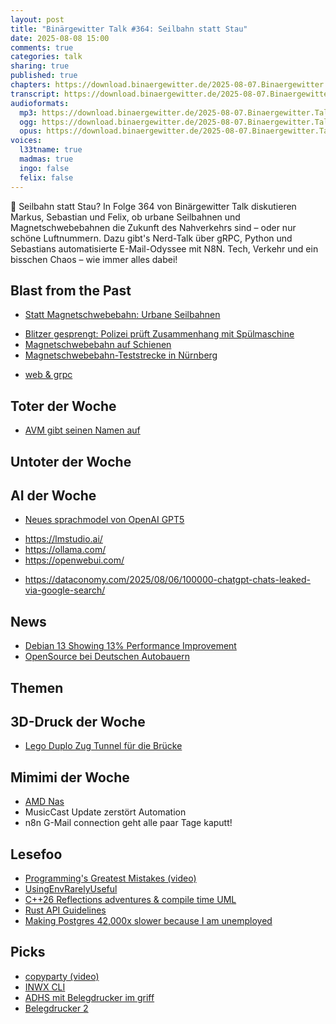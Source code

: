 ```yaml
---
layout: post
title: "Binärgewitter Talk #364: Seilbahn statt Stau"
date: 2025-08-08 15:00
comments: true
categories: talk
sharing: true
published: true
chapters: https://download.binaergewitter.de/2025-08-07.Binaergewitter.Talk.364.mp3.chapters.txt
transcript: https://download.binaergewitter.de/2025-08-07.Binaergewitter.Talk.364.mp3-speech.json
audioformats:
  mp3: https://download.binaergewitter.de/2025-08-07.Binaergewitter.Talk.364.mp3
  ogg: https://download.binaergewitter.de/2025-08-07.Binaergewitter.Talk.364.ogg
  opus: https://download.binaergewitter.de/2025-08-07.Binaergewitter.Talk.364.opus
voices:
  l33tname: true
  madmas: true
  ingo: false
  felix: false
---
```

🚡 Seilbahn statt Stau? In Folge 364 von Binärgewitter Talk diskutieren Markus, Sebastian und Felix, ob urbane Seilbahnen und Magnetschwebebahnen die Zukunft des Nahverkehrs sind – oder nur schöne Luftnummern. Dazu gibt's Nerd-Talk über gRPC, Python und Sebastians automatisierte E-Mail-Odyssee mit N8N. Tech, Verkehr und ein bisschen Chaos – wie immer alles dabei!

## Blast from the Past
-  [Statt Magnetschwebebahn: Urbane Seilbahnen ]( <https://social.cologne/@gutklimafreunde/114974600069280606> )
  * [Blitzer gesprengt: Polizei prüft Zusammenhang mit Spülmaschine ]( <https://www.ndr.de/nachrichten/niedersachsen/lueneburg_heide_unterelbe/blitzer-an-b3-gesprengt-polizei-prueft-zusammenhang-mit-spuelmaschine,sprengung-112.html> )
  * [Magnetschwebebahn auf Schienen ](<https://www.youtube.com/watch?v=DGG9YH1XOYI>)
  * [Magnetschwebebahn-Teststrecke in Nürnberg ](<https://www.youtube.com/watch?v=wnCaFTPyxNQ>)
-  [web & grpc ]( <https://blog.binaergewitter.de/2025/07/26/binaergewitter-talk-number-363-domains#isso-2643> )
 
## Toter der Woche
-  [AVM gibt seinen Namen auf ]( <https://www.heise.de/news/AVM-gibt-seinen-Namen-auf-10509753.html> )
 
## Untoter der Woche
## AI der Woche
-  [Neues sprachmodel von OpenAI GPT5 ](<https://www.heise.de/news/GPT-5-OpenAI-veroeffentlicht-neues-Sprachmodell-fuer-ChatGPT-10513244.html>)
  * <https://lmstudio.ai/>
  * <https://ollama.com/>
  * <https://openwebui.com/>
- <https://dataconomy.com/2025/08/06/100000-chatgpt-chats-leaked-via-google-search/>

## News
- [Debian 13 Showing 13% Performance Improvement ](<https://www.phoronix.com/review/debian-13-benchmarks>)
- [OpenSource bei Deutschen Autobauern ]( <https://www.heise.de/news/Autonomes-Fahren-Co-Deutsche-Autobauer-treiben-Open-Source-Einsatz-voran-10510857.html> )

## Themen
## 3D-Druck der Woche
- [Lego Duplo Zug Tunnel für die Brücke ](<https://makerworld.com/de/models/1302698-tunnel-duplo-train#profileId-1335371>)

## Mimimi der Woche
- [AMD Nas ]( <https://l33tsource.com/blog/2024/08/15/self-build-amd-ryzen-nas/> )
- MusicCast Update zerstört Automation
- n8n G-Mail connection geht alle paar Tage kaputt!

## Lesefoo
- [Programming's Greatest Mistakes (video) ]( <https://www.youtube.com/watch?v=Y9clBHENy4Q> )
- [UsingEnvRarelyUseful ]( <https://utcc.utoronto.ca/~cks/space/blog/unix/UsingEnvRarelyUseful> )
- [C++26 Reflections adventures & compile time UML ]( <https://www.reachablecode.com/2025/07/31/c26-reflections-adventures-compile-time-uml/> )
- [Rust API Guidelines ]( <https://rust-lang.github.io/api-guidelines/> )
- [Making Postgres 42,000x slower because I am unemployed ]( <https://byteofdev.com/posts/making-postgres-slow/> )

## Picks
- [copyparty (video) ]( <https://www.youtube.com/watch?v=15_-hgsX2V0> )
- [INWX CLI ]( <https://github.com/fliiiix/inwx-cli> )
- [ADHS mit Belegdrucker im griff ](<https://www.youtube.com/watch?v=xg45b8UXoZI>)
- [Belegdrucker 2 ](<https://www.youtube.com/watch?v=JOlX4iSBhp8>)
